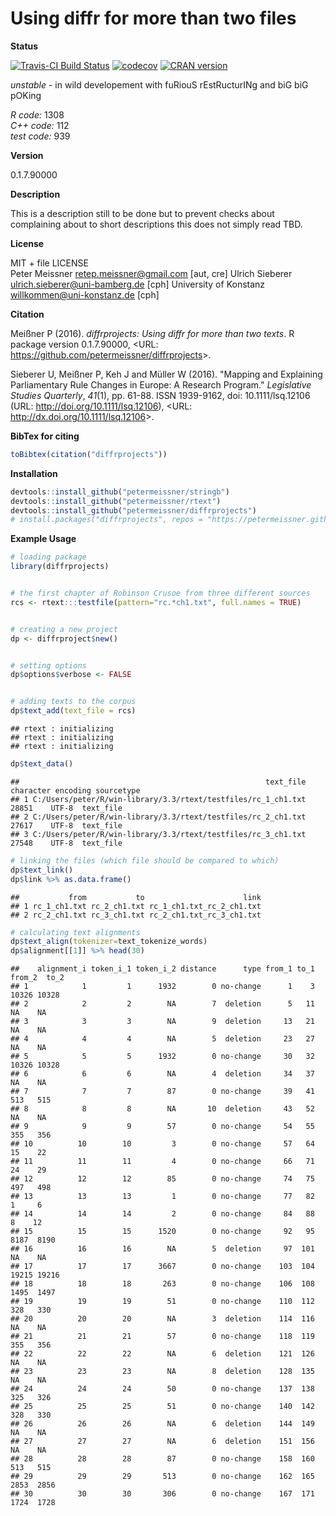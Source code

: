 
Using diffr for more than two files
===================================

**Status**

[![Travis-CI Build Status](https://travis-ci.org/petermeissner/diffrprojects.svg?branch=master)](https://travis-ci.org/petermeissner/diffrprojects) [![codecov](https://codecov.io/gh/petermeissner/diffrprojects/branch/master/graph/badge.svg)](https://codecov.io/gh/petermeissner/diffrprojects/tree/master/R) [![CRAN version](http://www.r-pkg.org/badges/version/diffrprojects)](https://cran.r-project.org/package=diffrprojects)

*unstable* - in wild developement with fuRiouS rEstRucturINg and biG biG pOKing

*R code:* 1308<br> *C++ code:* 112<br> *test code:* 939

**Version**

0.1.7.90000

**Description**

This is a description still to be done but to prevent checks about complaining about to short descriptions this does not simply read TBD.

**License**

MIT + file LICENSE <br>Peter Meissner <retep.meissner@gmail.com> \[aut, cre\] Ulrich Sieberer <ulrich.sieberer@uni-bamberg.de> \[cph\] University of Konstanz <willkommen@uni-konstanz.de> \[cph\]

**Citation**

Meißner P (2016). *diffrprojects: Using diffr for more than two texts*. R package version 0.1.7.90000, &lt;URL: <https://github.com/petermeissner/diffrprojects>&gt;.

Sieberer U, Meißner P, Keh J and Müller W (2016). "Mapping and Explaining Parliamentary Rule Changes in Europe: A Research Program." *Legislative Studies Quarterly*, *41*(1), pp. 61-88. ISSN 1939-9162, doi: 10.1111/lsq.12106 (URL: <http://doi.org/10.1111/lsq.12106>), &lt;URL: <http://dx.doi.org/10.1111/lsq.12106>&gt;.

**BibTex for citing**

``` r
toBibtex(citation("diffrprojects"))
```

**Installation**

``` r
devtools::install_github("petermeissner/stringb")
devtools::install_github("petermeissner/rtext")
devtools::install_github("petermeissner/diffrprojects")
# install.packages("diffrprojects", repos = "https://petermeissner.github.io/drat")
```

**Example Usage**

``` r
# loading package
library(diffrprojects)


# the first chapter of Robinson Crusoe from three different sources
rcs <- rtext:::testfile(pattern="rc.*ch1.txt", full.names = TRUE) 


# creating a new project
dp <- diffrproject$new()


# setting options
dp$options$verbose <- FALSE


# adding texts to the corpus
dp$text_add(text_file = rcs)
```

    ## rtext : initializing
    ## rtext : initializing
    ## rtext : initializing

``` r
dp$text_data()
```

    ##                                                       text_file character encoding sourcetype
    ## 1 C:/Users/peter/R/win-library/3.3/rtext/testfiles/rc_1_ch1.txt     28851    UTF-8  text_file
    ## 2 C:/Users/peter/R/win-library/3.3/rtext/testfiles/rc_2_ch1.txt     27617    UTF-8  text_file
    ## 3 C:/Users/peter/R/win-library/3.3/rtext/testfiles/rc_3_ch1.txt     27548    UTF-8  text_file

``` r
# linking the files (which file should be compared to which)
dp$text_link()
dp$link %>% as.data.frame()
```

    ##           from           to                      link
    ## 1 rc_1_ch1.txt rc_2_ch1.txt rc_1_ch1.txt_rc_2_ch1.txt
    ## 2 rc_2_ch1.txt rc_3_ch1.txt rc_2_ch1.txt_rc_3_ch1.txt

``` r
# calculating text alignments
dp$text_align(tokenizer=text_tokenize_words)
dp$alignment[[1]] %>% head(30)
```

    ##    alignment_i token_i_1 token_i_2 distance      type from_1 to_1 from_2  to_2
    ## 1            1         1      1932        0 no-change      1    3  10326 10328
    ## 2            2         2        NA        7  deletion      5   11     NA    NA
    ## 3            3         3        NA        9  deletion     13   21     NA    NA
    ## 4            4         4        NA        5  deletion     23   27     NA    NA
    ## 5            5         5      1932        0 no-change     30   32  10326 10328
    ## 6            6         6        NA        4  deletion     34   37     NA    NA
    ## 7            7         7        87        0 no-change     39   41    513   515
    ## 8            8         8        NA       10  deletion     43   52     NA    NA
    ## 9            9         9        57        0 no-change     54   55    355   356
    ## 10          10        10         3        0 no-change     57   64     15    22
    ## 11          11        11         4        0 no-change     66   71     24    29
    ## 12          12        12        85        0 no-change     74   75    497   498
    ## 13          13        13         1        0 no-change     77   82      1     6
    ## 14          14        14         2        0 no-change     84   88      8    12
    ## 15          15        15      1520        0 no-change     92   95   8187  8190
    ## 16          16        16        NA        5  deletion     97  101     NA    NA
    ## 17          17        17      3667        0 no-change    103  104  19215 19216
    ## 18          18        18       263        0 no-change    106  108   1495  1497
    ## 19          19        19        51        0 no-change    110  112    328   330
    ## 20          20        20        NA        3  deletion    114  116     NA    NA
    ## 21          21        21        57        0 no-change    118  119    355   356
    ## 22          22        22        NA        6  deletion    121  126     NA    NA
    ## 23          23        23        NA        8  deletion    128  135     NA    NA
    ## 24          24        24        50        0 no-change    137  138    325   326
    ## 25          25        25        51        0 no-change    140  142    328   330
    ## 26          26        26        NA        6  deletion    144  149     NA    NA
    ## 27          27        27        NA        6  deletion    151  156     NA    NA
    ## 28          28        28        87        0 no-change    158  160    513   515
    ## 29          29        29       513        0 no-change    162  165   2853  2856
    ## 30          30        30       306        0 no-change    167  171   1724  1728
